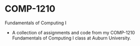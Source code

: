 # COMP-1210
Fundamentals of Computing I
* A collection of assignments and code from my COMP-1210 Fundamentals of Computing I class at Auburn University.
